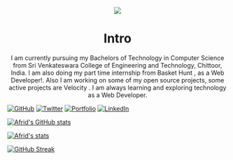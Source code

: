 <p align="center">
  <img src="https://user-images.githubusercontent.com/59523682/183292831-d09023be-75ca-4909-9841-3bbff96a9114.png">
</p>

<h1 align="center"> Intro </h1>

<p align="center">
I am currently pursuing my Bachelors of Technology in Computer Science from Sri Venkateswara College of Engineering and Technology, Chittoor, India. I am also doing my part time internship from 
<a herf="https://www.baskethunt.com">Basket Hunt</a>
, as a Web Developer!.
Also I am working on some of my open source projects, some active projects are 
<a herf="https://github.com/afrid18/velocity">Velocity</a>
. I am always learning and exploring technology as a Web Developer.
</p>

<!-- [![GitHub Afrid Hussain](https://img.shields.io/github/followers/afrid18?label=follow&style=social)](https://github.com/afrid18) -->

[![GitHub](https://img.shields.io/badge/github-%23121011.svg?style=for-the-badge&logo=github&logoColor=white)](https://github.com/afrid18)
[![Twitter](https://img.shields.io/badge/Twitter-%231DA1F2.svg?style=for-the-badge&logo=Twitter&logoColor=white)](https://twitter.com/afrid1808)
[![Portfolio](https://img.shields.io/badge/Portfolio-%23000000.svg?style=for-the-badge&logo=firefox&logoColor=#FF7139)](https://afridhussain.me)
[![LinkedIn](https://img.shields.io/badge/linkedin-%230077B5.svg?style=for-the-badge&logo=linkedin&logoColor=white)](linkedin.com/in/afridhussain/)

<!-- ![visitors](https://visitor-badge.laobi.icu/badge?page_id=afrid18.afrid18) -->



[![Afrid's GitHub stats](https://github-readme-stats.vercel.app/api?username=afrid18&count_private=true&show_icons=true&theme=dracula)](https://github.com/anuraghazra/github-readme-stats)

[![Afrid's stats](https://github-readme-stats.vercel.app/api/wakatime?username=afrid18)](https://github.com/anuraghazra/github-readme-stats)


[![GitHub Streak](https://github-readme-streak-stats.herokuapp.com/?user=afrid18)](https://git.io/streak-stats)

